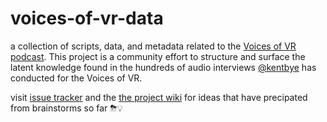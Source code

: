# voices-of-vr-data

a collection of scripts, data, and metadata related to the [Voices of VR podcast](http://voicesofvr.com/). This project is a community effort to structure and surface the latent knowledge found in the hundreds of audio interviews [@kentbye](https://twitter.com/kentbye) has conducted for the Voices of VR.

visit [issue tracker](https://github.com/micahstubbs/voices-of-vr-data/issues) and the [the project wiki](https://github.com/micahstubbs/voices-of-vr-data/wiki) for ideas that have precipated from brainstorms so far ⛈💡
